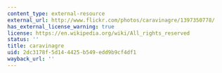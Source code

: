 ```yaml
---
content_type: external-resource
external_url: http://www.flickr.com/photos/caravinagre/1397350778/
has_external_license_warning: true
license: https://en.wikipedia.org/wiki/All_rights_reserved
status: ''
title: caravinagre
uid: 2dc3178f-5d14-4425-b549-edd9b9cf4df1
wayback_url: ''
---
```

